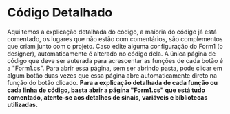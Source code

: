 # Código Detalhado
Aqui temos a explicação detalhada do código, a maioria do código já está comentado, os lugares que não estão com comentários, são complementos que criam junto com o projeto. Caso edite alguma configuração do Form1 (o designer), automaticamente é alterado no código dela. A única página de código que deve ser auterada para acrescentar as funções de cada botão é a "Form1.cs".
Para abrir essa página, sem ser abrindo pasta, pode clicar em algum botão duas vezes que essa página abre automaticamente direto na função do botão clicado.
**Para a explicação detalhada de cada função ou cada linha de código, basta abrir a página "Form1.cs" que está tudo comentado, atente-se aos detalhes de sinais, variáveis e bibliotecas utilizadas.**
